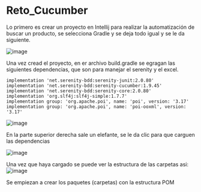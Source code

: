 # Reto_Cucumber
Lo primero es crear un proyecto en Intellij para realizar la automatización de buscar un producto, se selecciona Gradle y se deja todo igual y se le da siguiente.

![image](https://user-images.githubusercontent.com/86448944/145666236-87e86a94-d8e7-47a6-9608-d9be274f2cd3.png)

Una vez cread el proyecto, en er archivo build.gradle se egragan las siguientes dependencias, que son para manejar el serenity y el excel.

    implementation 'net.serenity-bdd:serenity-junit:2.0.80'
    implementation 'net.serenity-bdd:serenity-cucumber:1.9.45'
    implementation 'net.serenity-bdd:serenity-core:2.0.80'
    implementation 'org.slf4j:slf4j-simple:1.7.7'
    implementation group: 'org.apache.poi', name: 'poi', version: '3.17'
    implementation group: 'org.apache.poi', name: 'poi-ooxml', version: '3.17'

![image](https://user-images.githubusercontent.com/86448944/145666389-ed0c783a-99b2-4ea7-a410-3bac987a07cf.png)

En la parte superior derecha sale un elefante, se le da clic para que carguen las dependencias

![image](https://user-images.githubusercontent.com/86448944/145666518-b1fb0ef0-5d5e-473e-8279-1c952006e384.png)

Una vez que haya cargado se puede ver la estructura de las carpetas asi:
![image](https://user-images.githubusercontent.com/86448944/145666536-904a9882-6e96-4bb2-a18d-477b7a4e224d.png)

Se empiezan a crear los paquetes (carpetas) con la estructura POM

